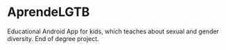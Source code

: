 # AprendeLGTB
Educational Android App for kids, which teaches about sexual and gender diversity. End of degree project.
